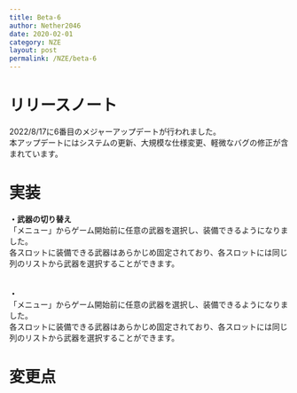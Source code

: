 ```yaml
---
title: Beta-6
author: Nether2046
date: 2020-02-01
category: NZE
layout: post
permalink: /NZE/beta-6
---
```


# リリースノート
2022/8/17に6番目のメジャーアップデートが行われました。  
本アップデートにはシステムの更新、大規模な仕様変更、軽微なバグの修正が含まれています。

# 実装

 **・武器の切り替え**  
 「メニュー」からゲーム開始前に任意の武器を選択し、装備できるようになりました。  
 各スロットに装備できる武器はあらかじめ固定されており、各スロットには同じ列のリストから武器を選択することができます。  
<br><br>
 **・**  
 「メニュー」からゲーム開始前に任意の武器を選択し、装備できるようになりました。  
 各スロットに装備できる武器はあらかじめ固定されており、各スロットには同じ列のリストから武器を選択することができます。  

# 変更点
